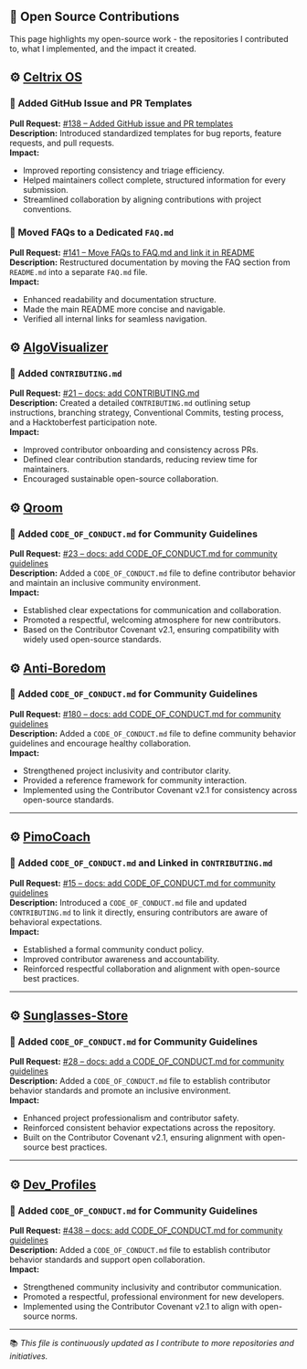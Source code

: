 ## 🧩 Open Source Contributions

This page highlights my open-source work - the repositories I contributed to, what I implemented, and the impact it created.  

## ⚙️ [**Celtrix OS**](https://github.com/celtrix-os/Celtrix.git)

### 🧾 Added GitHub Issue and PR Templates
**Pull Request:** [#138 – Added GitHub issue and PR templates](https://github.com/celtrix-os/Celtrix/pull/138)  
**Description:** Introduced standardized templates for bug reports, feature requests, and pull requests.  
**Impact:**  
- Improved reporting consistency and triage efficiency.  
- Helped maintainers collect complete, structured information for every submission.  
- Streamlined collaboration by aligning contributions with project conventions.  

### 📄 Moved FAQs to a Dedicated `FAQ.md`
**Pull Request:** [#141 – Move FAQs to FAQ.md and link it in README](https://github.com/celtrix-os/Celtrix/pull/141)  
**Description:** Restructured documentation by moving the FAQ section from `README.md` into a separate `FAQ.md` file.  
**Impact:**  
- Enhanced readability and documentation structure.  
- Made the main README more concise and navigable.  
- Verified all internal links for seamless navigation.  

## ⚙️ [**AlgoVisualizer**](https://github.com/mahaveergurjar/AlgoVisualizer.git)

### 📄 Added `CONTRIBUTING.md`
**Pull Request:** [#21 – docs: add CONTRIBUTING.md](https://github.com/mahaveergurjar/AlgoVisualizer/pull/21)  
**Description:** Created a detailed `CONTRIBUTING.md` outlining setup instructions, branching strategy, Conventional Commits, testing process, and a Hacktoberfest participation note.  
**Impact:**  
- Improved contributor onboarding and consistency across PRs.  
- Defined clear contribution standards, reducing review time for maintainers.  
- Encouraged sustainable open-source collaboration.

## ⚙️ [**Qroom**](https://github.com/kkhushie/qroom)

### 📜 Added `CODE_OF_CONDUCT.md` for Community Guidelines
**Pull Request:** [#23 – docs: add CODE_OF_CONDUCT.md for community guidelines](https://github.com/kkhushie/qroom/pull/23)  
**Description:** Added a `CODE_OF_CONDUCT.md` file to define contributor behavior and maintain an inclusive community environment.  
**Impact:**  
- Established clear expectations for communication and collaboration.  
- Promoted a respectful, welcoming atmosphere for new contributors.  
- Based on the Contributor Covenant v2.1, ensuring compatibility with widely used open-source standards.

## ⚙️ [**Anti-Boredom**](https://github.com/ramanuj-droid/Anti-Boredom)

### 📜 Added `CODE_OF_CONDUCT.md` for Community Guidelines
**Pull Request:** [#180 – docs: add CODE_OF_CONDUCT.md for community guidelines](https://github.com/ramanuj-droid/Anti-Boredom/pull/180)  
**Description:** Added a `CODE_OF_CONDUCT.md` file to define community behavior guidelines and encourage healthy collaboration.  
**Impact:**  
- Strengthened project inclusivity and contributor clarity.  
- Provided a reference framework for community interaction.  
- Implemented using the Contributor Covenant v2.1 for consistency across open-source standards.

---

## ⚙️ [**PimoCoach**](https://github.com/pankajydv08/PimoCoach)

### 📜 Added `CODE_OF_CONDUCT.md` and Linked in `CONTRIBUTING.md`
**Pull Request:** [#15 – docs: add CODE_OF_CONDUCT.md for community guidelines](https://github.com/pankajydv08/PimoCoach/pull/15)  
**Description:** Introduced a `CODE_OF_CONDUCT.md` file and updated `CONTRIBUTING.md` to link it directly, ensuring contributors are aware of behavioral expectations.  
**Impact:**  
- Established a formal community conduct policy.  
- Improved contributor awareness and accountability.  
- Reinforced respectful collaboration and alignment with open-source best practices.

---

## ⚙️ [**Sunglasses-Store**](https://github.com/AlizayAyesha/Sunglasses-Store)

### 📜 Added `CODE_OF_CONDUCT.md` for Community Guidelines
**Pull Request:** [#28 – docs: add a CODE_OF_CONDUCT.md for community guidelines](https://github.com/AlizayAyesha/Sunglasses-Store/pull/28)  
**Description:** Added a `CODE_OF_CONDUCT.md` file to establish contributor behavior standards and promote an inclusive environment.  
**Impact:**  
- Enhanced project professionalism and contributor safety.  
- Reinforced consistent behavior expectations across the repository.  
- Built on the Contributor Covenant v2.1, ensuring alignment with open-source best practices.

---

## ⚙️ [**Dev_Profiles**](https://github.com/Gyanthakur/Dev_Profiles)

### 📜 Added `CODE_OF_CONDUCT.md` for Community Guidelines
**Pull Request:** [#438 – docs: add CODE_OF_CONDUCT.md for community guidelines](https://github.com/Gyanthakur/Dev_Profiles/pull/438)  
**Description:** Added a `CODE_OF_CONDUCT.md` file to establish contributor behavior standards and support open collaboration.  
**Impact:**  
- Strengthened community inclusivity and contributor communication.  
- Promoted a respectful, professional environment for new developers.  
- Implemented using the Contributor Covenant v2.1 to align with open-source norms.

---

📚 *This file is continuously updated as I contribute to more repositories and initiatives.*
